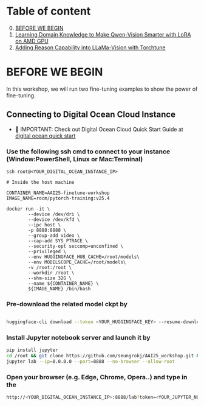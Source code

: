# Table of content

0. [BEFORE WE BEGIN](#before-we-begin)
1. [Learning Domain Knowledge to Make Qwen-Vision Smarter with LoRA on AMD GPU](https://github.com/seungrokj/AAI25_workshop/blob/main/ws_102_Finetuning_AI_Models/fine_tuning_lora_qwen2vl.ipynb)
2. [Adding Reason Capability into LLaMa-Vision with Torchtune](https://github.com/seungrokj/AAI25_workshop/blob/main/ws_102_Finetuning_AI_Models/fine_tuning_llama3_2_11b_90b_vision_onreasoning_dataset.ipynb)

# BEFORE WE BEGIN

In this workshop, we will run two fine-tuning examples to show the power of fine-tuning.


## Connecting to Digital Ocean Cloud Instance

 - 📌 IMPORTANT: Check out Digital Ocean Cloud Quick Start Guide at [digital ocean quick start](../Digital_Ocean_Usage/README.md)

### Use the following ssh cmd to connect to your instance (Window:PowerShell, Linux or Mac:Terminal)

```
ssh root@<YOUR_DIGITAL_OCEAN_INSTANCE_IP>

# Inside the host machine

CONTAINER_NAME=AAI25-finetune-workshop
IMAGE_NAME=rocm/pytorch-training:v25.4

docker run -it \
        --device /dev/dri \
        --device /dev/kfd \
        --ipc host \
        -p 8888:8888 \
        --group-add video \
        --cap-add SYS_PTRACE \
        --security-opt seccomp=unconfined \
        --privileged \
        --env HUGGINGFACE_HUB_CACHE=/root/models\
        --env MODELSCOPE_CACHE=/root/models\
        -v /root:/root \
        --workdir /root \
        --shm-size 32G \
        --name ${CONTAINER_NAME} \
        ${IMAGE_NAME} /bin/bash

```

### Pre-download the related model ckpt by 

```bash

huggingface-cli download --token <YOUR_HUGGINGFACE_KEY> --resume-download Qwen/Qwen2-VL-7B-Instruct
```


### Install Jupyter notebook server and launch it by 
```bash
pip install jupyter
cd /root && git clone https://github.com/seungrokj/AAI25_workshop.git && cd AAI25_workshop/ws_102_Finetuning_AI_Models
jupyter lab --ip=0.0.0.0 --port=8888 --no-browser --allow-root
```

### Open your browser (e.g. Edge, Chrome, Opera..) and type in the 
```bash
http://<YOUR_DIGITAL_OCEAN_INSTANCE_IP>:8888/lab?token=<YOUR_JUPYTER_NOTEBOOK_TOKEN>
```
